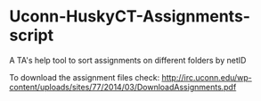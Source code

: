 # Uconn-HuskyCT-Assignments-script
A TA's help tool to sort assignments on different folders by netID

To download the assignment files check: http://irc.uconn.edu/wp-content/uploads/sites/77/2014/03/DownloadAssignments.pdf

